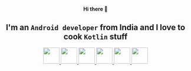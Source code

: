 <div align=center>
    <h4>Hi there 👋</h4>
    <h2>I'm an <code>Android developer</code> from India and I love to cook <code>Kotlin</code> stuff</h2>
    <a href="https://www.linkedin.com/in/jayasuryat/">
        <img width="44px" src="https://github.com/jayasuryat/jayasuryat/assets/37530409/6138a8cc-bdb8-4c54-9234-49bbeda70afa" />
    </a>
    <a href="https://devlibrary.withgoogle.com/authors/jayasuryat">
        <img width="44px" src="https://github.com/jayasuryat/jayasuryat/assets/37530409/950015cc-231e-418f-9970-f751ef664736" />
    </a>
    <a href="https://play.google.com/store/apps/developer?id=Jaya+Surya+Thotapalli&hl=en-IN">
        <img width="44px" src="https://github.com/jayasuryat/jayasuryat/assets/37530409/3973af84-95dc-4e0a-a4af-4c2d16624555" />
    </a>
    <a href="https://stackoverflow.com/users/10323788/jaya-surya-thotapalli">
        <img width="44px" src="https://github.com/jayasuryat/jayasuryat/assets/37530409/d63354f6-ad3e-4bc1-ba19-854cbda6fc82" />
    </a>
    <a href="mailto:jayasurya.dc@gmail.com">
        <img width="44px" src="https://github.com/jayasuryat/jayasuryat/assets/37530409/d72761b0-cb55-403e-9cb7-6608a86889be" />
    </a>
    <a href="https://twitter.com/jaya_surya_t">
        <img width="44px" src="https://github.com/jayasuryat/jayasuryat/assets/37530409/2001e5bf-7c14-4b55-aaae-8f41cc3d6453" />
    </a>
</div>

<!--
**jayasuryat/jayasuryat** is a ✨ _special_ ✨ repository because its `README.md` (this file) appears on your GitHub profile.

Here are some ideas to get you started:

- 🔭 I’m currently working on ...
- 🌱 I’m currently learning ...
- 👯 I’m looking to collaborate on ...
- 🤔 I’m looking for help with ...
- 💬 Ask me about ...
- 📫 How to reach me: ...
- 😄 Pronouns: ...
- ⚡ Fun fact: ...
-->
